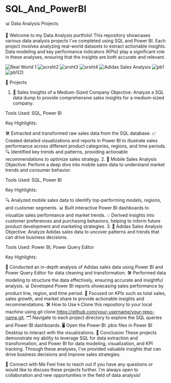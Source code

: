 # SQL_And_PowerBI
📊 Data Analysis Projects

🌟
Welcome to my Data Analysis portfolio! This repository showcases various data analysis projects I've completed using SQL and Power BI. Each project involves analyzing real-world datasets to extract actionable insights. Data modeling and key performance indicators (KPIs) play a significant role in these analyses, ensuring that the insights are both accurate and relevant.

![Real World 1](https://github.com/user-attachments/assets/a667de74-d201-4d48-924e-7d8381ecc321)
![scrsht2](https://github.com/user-attachments/assets/099d2679-2098-4413-9ee1-f1c33bfb0236)
![srsht3](https://github.com/user-attachments/assets/b1b74609-a29f-4352-818d-58ef7d31300e)
![srsht4](https://github.com/user-attachments/assets/3c54808f-01b4-4805-b1cb-74b3bfb62dcd)
![Adidas Sales Analysis](https://github.com/user-attachments/assets/0e7a6735-6678-4fae-b9a1-e3d1d4fa7659)
![pb1](https://github.com/user-attachments/assets/39f108f3-3720-416e-93bf-41cd4cc84511)
![pb1(2)](https://github.com/user-attachments/assets/aab19338-4f2b-404b-8188-adf4c2364791)

🚀 Projects
1. 💼 Sales Insights of a Medium-Sized Company
Objective: Analyze a SQL data dump to provide comprehensive sales insights for a medium-sized company.

Tools Used: SQL, Power BI

Key Highlights:

🛠️ Extracted and transformed raw sales data from the SQL database.
📈 Created detailed visualizations and reports in Power BI to illustrate sales performance across different product categories, regions, and time periods.
🔍 Identified key trends and patterns, providing actionable recommendations to optimize sales strategy.
2. 📱 Mobile Sales Analysis
Objective: Perform a deep dive into mobile sales data to understand market trends and consumer behavior.

Tools Used: SQL, Power BI

Key Highlights:

🔍 Analyzed mobile sales data to identify top-performing models, regions, and customer segments.
📊 Built interactive Power BI dashboards to visualize sales performance and market trends.
💡 Derived insights into customer preferences and purchasing behaviors, helping to inform future product development and marketing strategies.
3. 👟 Adidas Sales Analysis
Objective: Analyze Adidas sales data to uncover patterns and trends that can drive business decisions.

Tools Used: Power BI, Power Query Editor

Key Highlights:

🧹 Conducted an in-depth analysis of Adidas sales data using Power BI and Power Query Editor for data cleaning and transformation.
🛠️ Performed data modeling to structure the data effectively, ensuring accurate and insightful analysis.
📊 Developed Power BI reports showcasing sales performance by product line, region, and time period.
🎯 Focused on KPIs such as total sales, sales growth, and market share to provide actionable insights and recommendations.
🛠️ How to Use
🌀 Clone this repository to your local machine using git clone https://github.com/your-username/your-repo-name.git.
🗂️ Navigate to each project directory to explore the SQL queries and Power BI dashboards.
🖥️ Open the Power BI .pbix files in Power BI Desktop to interact with the visualizations.
🎯 Conclusion
These projects demonstrate my ability to leverage SQL for data extraction and transformation, and Power BI for data modeling, visualization, and KPI tracking. Through these analyses, I've provided valuable insights that can drive business decisions and improve sales strategies.

🤝 Connect with Me
Feel free to reach out if you have any questions or would like to discuss these projects further. I'm always open to collaboration and new opportunities in the field of data analysis!
